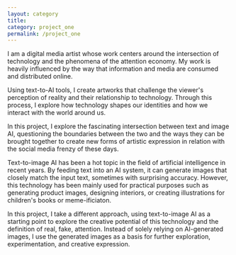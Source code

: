 ```yaml
---
layout: category
title: 
category: project_one
permalink: /project_one
---
```


I am a digital media artist whose work centers around the intersection of technology and the phenomena of the attention economy. My work is heavily influenced by the way that information and media are consumed and distributed online.

Using text-to-AI tools, I create artworks that challenge the viewer's perception of reality and their relationship to technology. Through this process, I explore how technology shapes our identities and how we interact with the world around us.

In this project, I explore the fascinating intersection between text and image AI, questioning the boundaries between the two and the ways they can be brought together to create new forms of artistic expression in relation with the social media frenzy of these days.


Text-to-image AI has been a hot topic in the field of artificial intelligence in recent years. By feeding text into an AI system, it can generate images that closely match the input text, sometimes with surprising accuracy. However, this technology has been mainly used for practical purposes such as generating product images, designing interiors, or creating illustrations for children's books or meme-ificiaton.

In this project, I take a different approach, using text-to-image AI as a starting point to explore the creative potential of this technology and the definition of real, fake, attention. Instead of solely relying on AI-generated images, I use the generated images as a basis for further exploration, experimentation, and creative expression.
